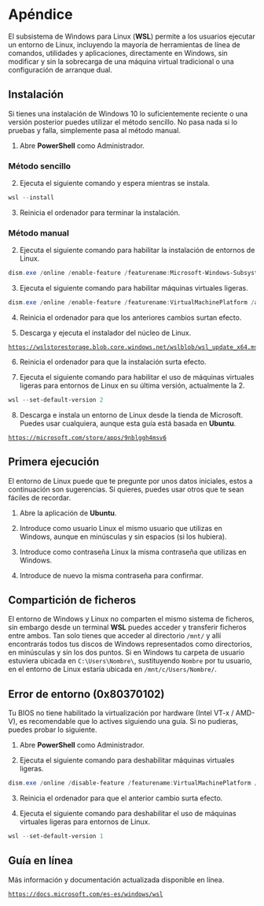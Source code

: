 # Apéndice
El subsistema de Windows para Linux (**WSL**) permite a los usuarios ejecutar un entorno de Linux, incluyendo la mayoría de herramientas de línea de comandos, utilidades y aplicaciones, directamente en Windows, sin modificar y sin la sobrecarga de una máquina virtual tradicional o una configuración de arranque dual.

## Instalación
Si tienes una instalación de Windows 10 lo suficientemente reciente o una versión posterior puedes utilizar el método sencillo. No pasa nada si lo pruebas y falla, simplemente pasa al método manual.

1. Abre **PowerShell** como Administrador.

### Método sencillo
2. Ejecuta el siguiente comando y espera mientras se instala.
```powershell
wsl --install
```

3. Reinicia el ordenador para terminar la instalación.

### Método manual
2. Ejecuta el siguiente comando para habilitar la instalación de entornos de Linux.
```powershell
dism.exe /online /enable-feature /featurename:Microsoft-Windows-Subsystem-Linux /all /norestart
```

3. Ejecuta el siguiente comando para habilitar máquinas virtuales ligeras.
```powershell
dism.exe /online /enable-feature /featurename:VirtualMachinePlatform /all /norestart
```

4. Reinicia el ordenador para que los anteriores cambios surtan efecto.

5. Descarga y ejecuta el instalador del núcleo de Linux.
<pre><code><a href="https://wslstorestorage.blob.core.windows.net/wslblob/wsl_update_x64.msi">https://wslstorestorage.blob.core.windows.net/wslblob/wsl_update_x64.msi</a></code></pre>

6. Reinicia el ordenador para que la instalación surta efecto.

7. Ejecuta el siguiente comando para habilitar el uso de máquinas virtuales ligeras para entornos de Linux en su última versión, actualmente la 2.
```powershell
wsl --set-default-version 2
```

8. Descarga e instala un entorno de Linux desde la tienda de Microsoft. Puedes usar cualquiera, aunque esta guía está basada en **Ubuntu**.
<pre><code><a href="https://microsoft.com/store/apps/9nblggh4msv6">https://microsoft.com/store/apps/9nblggh4msv6</a></code></pre>

## Primera ejecución
El entorno de Linux puede que te pregunte por unos datos iniciales, estos a continuación son sugerencias. Si quieres, puedes usar otros que te sean fáciles de recordar.

1. Abre la aplicación de **Ubuntu**.

2. Introduce como usuario Linux el mismo usuario que utilizas en Windows, aunque en minúsculas y sin espacios (si los hubiera).

3. Introduce como contraseña Linux la misma contraseña que utilizas en Windows.

4. Introduce de nuevo la misma contraseña para confirmar.

## Compartición de ficheros
El entorno de Windows y Linux no comparten el mismo sistema de ficheros, sin embargo desde un terminal **WSL** puedes acceder y transferir ficheros entre ambos. Tan solo tienes que acceder al directorio `/mnt/` y allí encontrarás todos tus discos de Windows representados como directorios, en minúsculas y sin los dos puntos.
Si en Windows tu carpeta de usuario estuviera ubicada en `C:\Users\Nombre\`, sustituyendo `Nombre` por tu usuario, en el entorno de Linux estaría ubicada en `/mnt/c/Users/Nombre/`.

## Error de entorno (0x80370102)
Tu BIOS no tiene habilitado la virtualización por hardware (Intel VT-x / AMD-V), es recomendable que lo actives siguiendo una guía. Si no pudieras, puedes probar lo siguiente.

1. Abre **PowerShell** como Administrador.

2. Ejecuta el siguiente comando para deshabilitar máquinas virtuales ligeras.
```powershell
dism.exe /online /disable-feature /featurename:VirtualMachinePlatform /norestart
```

3. Reinicia el ordenador para que el anterior cambio surta efecto.

4. Ejecuta el siguiente comando para deshabilitar el uso de máquinas virtuales ligeras para entornos de Linux.
```powershell
wsl --set-default-version 1
```

## Guía en línea
Más información y documentación actualizada disponible en línea.
<pre><code><a href="https://docs.microsoft.com/es-es/windows/wsl">https://docs.microsoft.com/es-es/windows/wsl</a></code></pre>